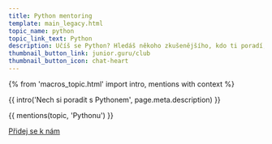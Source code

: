 ```yaml
---
title: Python mentoring
template: main_legacy.html
topic_name: python
topic_link_text: Python
description: Učíš se Python? Hledáš někoho zkušenějšího, kdo ti poradí, když se zasekneš? Kdo ti ukáže správné postupy a nasměruje tě na kvalitní návody nebo kurzy?
thumbnail_button_link: junior.guru/club
thumbnail_button_icon: chat-heart
---
```

{% from 'macros_topic.html' import intro, mentions with context %}

{{ intro('Nech si poradit s Pythonem', page.meta.description) }}

{{ mentions(topic, 'Pythonu') }}

<p class="button-compartment">
  <a href="{{ pages|docs_url('club.md')|url }}" class="button">
    Přidej se&nbsp;k&nbsp;nám
  </a>
</p>
